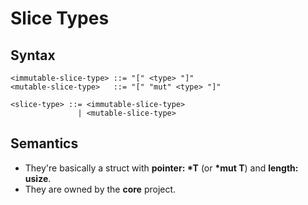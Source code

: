 # Slice Types

## Syntax

```
<immutable-slice-type> ::= "[" <type> "]"
<mutable-slice-type>   ::= "[" "mut" <type> "]"

<slice-type> ::= <immutable-slice-type>
               | <mutable-slice-type>
```

## Semantics

- They're basically a struct with **pointer: \*T** (or **\*mut T**) and **length: usize**.
- They are owned by the **core** project.
